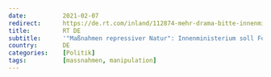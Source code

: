 ```yaml
---
date:          2021-02-07
redirect:      https://de.rt.com/inland/112874-mehr-drama-bitte-innenministerium-beauftragte/
title:         RT DE
subtitle:      '"Maßnahmen repressiver Natur": Innenministerium soll Forscher für politische Ziele eingespannt haben'
country:       DE
categories:    [Politik]
tags:          [massnahmen, manipulation]
---
```

